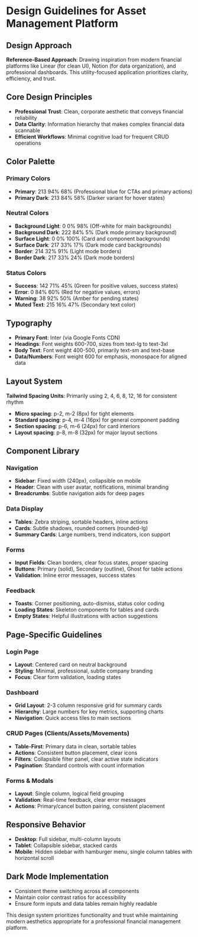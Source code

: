 # Design Guidelines for Asset Management Platform

## Design Approach
**Reference-Based Approach**: Drawing inspiration from modern financial platforms like Linear (for clean UI), Notion (for data organization), and professional dashboards. This utility-focused application prioritizes clarity, efficiency, and trust.

## Core Design Principles
- **Professional Trust**: Clean, corporate aesthetic that conveys financial reliability
- **Data Clarity**: Information hierarchy that makes complex financial data scannable
- **Efficient Workflows**: Minimal cognitive load for frequent CRUD operations

## Color Palette

### Primary Colors
- **Primary**: 213 94% 68% (Professional blue for CTAs and primary actions)
- **Primary Dark**: 213 84% 58% (Darker variant for hover states)

### Neutral Colors
- **Background Light**: 0 0% 98% (Off-white for main backgrounds)
- **Background Dark**: 222 84% 5% (Dark mode primary background)
- **Surface Light**: 0 0% 100% (Card and component backgrounds)
- **Surface Dark**: 217 33% 17% (Dark mode card backgrounds)
- **Border**: 214 32% 91% (Light mode borders)
- **Border Dark**: 217 33% 24% (Dark mode borders)

### Status Colors
- **Success**: 142 71% 45% (Green for positive values, success states)
- **Error**: 0 84% 60% (Red for negative values, errors)
- **Warning**: 38 92% 50% (Amber for pending states)
- **Muted Text**: 215 16% 47% (Secondary text color)

## Typography
- **Primary Font**: Inter (via Google Fonts CDN)
- **Headings**: Font weights 600-700, sizes from text-lg to text-3xl
- **Body Text**: Font weight 400-500, primarily text-sm and text-base
- **Data/Numbers**: Font weight 600 for emphasis, monospace for aligned data

## Layout System
**Tailwind Spacing Units**: Primarily using 2, 4, 6, 8, 12, 16 for consistent rhythm
- **Micro spacing**: p-2, m-2 (8px) for tight elements
- **Standard spacing**: p-4, m-4 (16px) for general component padding
- **Section spacing**: p-6, m-6 (24px) for card interiors
- **Layout spacing**: p-8, m-8 (32px) for major layout sections

## Component Library

### Navigation
- **Sidebar**: Fixed width (240px), collapsible on mobile
- **Header**: Clean with user avatar, notifications, minimal branding
- **Breadcrumbs**: Subtle navigation aids for deep pages

### Data Display
- **Tables**: Zebra striping, sortable headers, inline actions
- **Cards**: Subtle shadows, rounded corners (rounded-lg)
- **Summary Cards**: Large numbers, trend indicators, icon support

### Forms
- **Input Fields**: Clean borders, clear focus states, proper spacing
- **Buttons**: Primary (solid), Secondary (outline), Ghost for table actions
- **Validation**: Inline error messages, success states

### Feedback
- **Toasts**: Corner positioning, auto-dismiss, status color coding
- **Loading States**: Skeleton components for tables and cards
- **Empty States**: Helpful illustrations with action suggestions

## Page-Specific Guidelines

### Login Page
- **Layout**: Centered card on neutral background
- **Styling**: Minimal, professional, subtle company branding
- **Focus**: Clear form validation, loading states

### Dashboard
- **Grid Layout**: 2-3 column responsive grid for summary cards
- **Hierarchy**: Large numbers for key metrics, supporting charts
- **Navigation**: Quick access tiles to main sections

### CRUD Pages (Clients/Assets/Movements)
- **Table-First**: Primary data in clean, sortable tables
- **Actions**: Consistent button placement, clear icons
- **Filters**: Collapsible filter panel, clear active state indicators
- **Pagination**: Standard controls with count information

### Forms & Modals
- **Layout**: Single column, logical field grouping
- **Validation**: Real-time feedback, clear error messages
- **Actions**: Primary/cancel button pairing, consistent placement

## Responsive Behavior
- **Desktop**: Full sidebar, multi-column layouts
- **Tablet**: Collapsible sidebar, stacked cards
- **Mobile**: Hidden sidebar with hamburger menu, single column tables with horizontal scroll

## Dark Mode Implementation
- Consistent theme switching across all components
- Maintain color contrast ratios for accessibility
- Ensure form inputs and data tables remain highly readable

This design system prioritizes functionality and trust while maintaining modern aesthetics appropriate for a professional financial management platform.